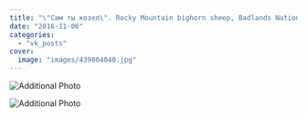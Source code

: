 ```yaml
---
title: "\"Сам ты козел\". Rocky Mountain bighorn sheep, Badlands National Park"
date: "2016-11-06"
categories: 
  - "vk_posts"
cover:
  image: "images/439804040.jpg"
---
```


![Additional Photo](https://vodpop.ru/wp-content/uploads/2023/07/439804041.jpg)

![Additional Photo](https://vodpop.ru/wp-content/uploads/2023/07/439804042.jpg)
